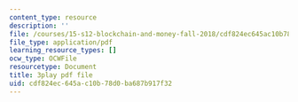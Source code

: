 ```yaml
---
content_type: resource
description: ''
file: /courses/15-s12-blockchain-and-money-fall-2018/cdf824ec645ac10b78d0ba687b917f32_JPkgJwJHYSc.pdf
file_type: application/pdf
learning_resource_types: []
ocw_type: OCWFile
resourcetype: Document
title: 3play pdf file
uid: cdf824ec-645a-c10b-78d0-ba687b917f32
---
```

